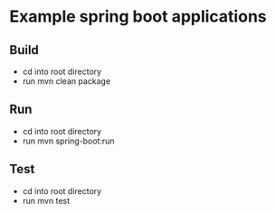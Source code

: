 # Example spring boot applications 

## Build
- cd into root directory 
- run mvn clean package

## Run
- cd into root directory
- run mvn spring-boot:run

## Test
- cd into root directory 
- run mvn test